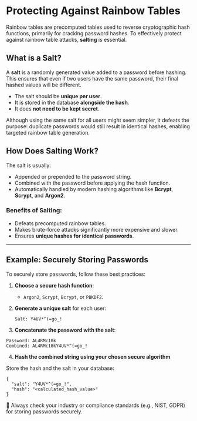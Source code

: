 # Protecting Against Rainbow Tables

Rainbow tables are precomputed tables used to reverse cryptographic hash functions, primarily for cracking password hashes. To effectively protect against rainbow table attacks, **salting** is essential.

## What is a Salt?

A **salt** is a randomly generated value added to a password before hashing. This ensures that even if two users have the same password, their final hashed values will be different.

- The salt should be **unique per user**.
- It is stored in the database **alongside the hash**.
- It does **not need to be kept secret**.

Although using the same salt for all users might seem simpler, it defeats the purpose: duplicate passwords would still result in identical hashes, enabling targeted rainbow table generation.

## How Does Salting Work?

The salt is usually:
- Appended or prepended to the password string.
- Combined with the password before applying the hash function.
- Automatically handled by modern hashing algorithms like **Bcrypt**, **Scrypt**, and **Argon2**.

### Benefits of Salting:
- Defeats precomputed rainbow tables.
- Makes brute-force attacks significantly more expensive and slower.
- Ensures **unique hashes for identical passwords**.

---

## Example: Securely Storing Passwords

To securely store passwords, follow these best practices:

1. **Choose a secure hash function**:
   - `Argon2`, `Scrypt`, `Bcrypt`, or `PBKDF2`.

2. **Generate a unique salt** for each user:
   ```text
   Salt: Y4UV*^(=go_!

3. **Concatenate the password with the salt**:
```text
Password: AL4RMc10k  
Combined: AL4RMc10kY4UV*^(=go_!
```

4. **Hash the combined string using your chosen secure algorithm**

Store the hash and the salt in your database:
```text
{
  "salt": "Y4UV*^(=go_!",
  "hash": "<calculated_hash_value>"
}

```

🔐 Always check your industry or compliance standards (e.g., NIST, GDPR) for storing passwords securely.
